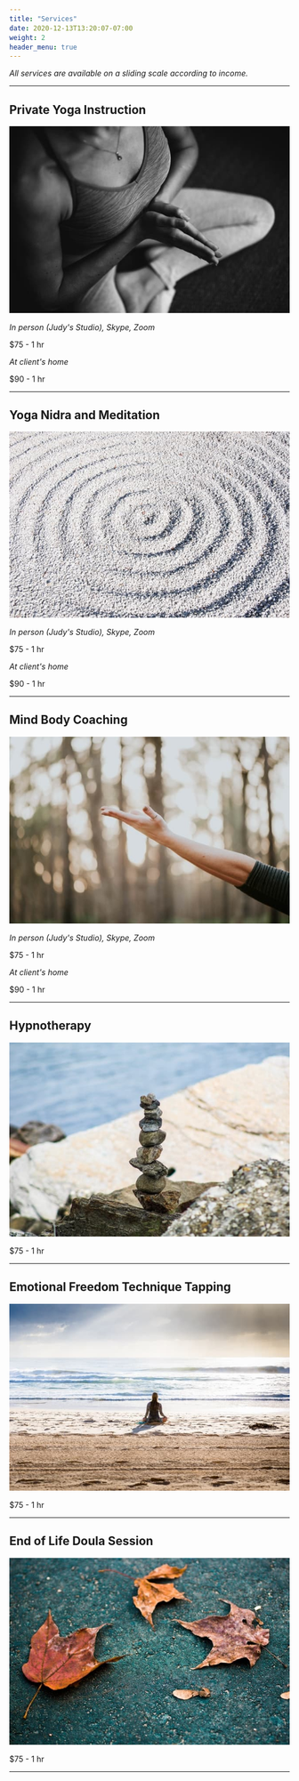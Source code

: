 ```yaml
---
title: "Services"
date: 2020-12-13T13:20:07-07:00
weight: 2
header_menu: true
---
```


_All services are available on a sliding scale according to income._

---

## Private Yoga Instruction 

![Photo by <a href="https://unsplash.com/@conscious_design?utm_source=unsplash&amp;utm_medium=referral&amp;utm_content=creditCopyText">Conscious Design</a> on <a href="https://unsplash.com/s/photos/yoga?utm_source=unsplash&amp;utm_medium=referral&amp;utm_content=creditCopyText">Unsplash</a>](images/yoga.jpg)


_In person (Judy's Studio), Skype, Zoom_

$75 - 1 hr 

_At client's home_

$90 - 1 hr 

---

## Yoga Nidra and Meditation

![Photo by <a href="https://unsplash.com/@fabriziochiagano?utm_source=unsplash&amp;utm_medium=referral&amp;utm_content=creditCopyText">Fabrizio Chiagano</a> on <a href="https://unsplash.com/collections/9556365/zen?utm_source=unsplash&amp;utm_medium=referral&amp;utm_content=creditCopyText">Unsplash</a>](images/mediation.jpg)

_In person (Judy's Studio), Skype, Zoom_

$75 - 1 hr 

_At client's home_

$90 - 1 hr 

---

## Mind Body Coaching

![Photo by <a href="https://unsplash.com/@missnjc?utm_source=unsplash&amp;utm_medium=referral&amp;utm_content=creditCopyText">Natalie Grainger</a> on <a href="https://unsplash.com/s/photos/wellness?utm_source=unsplash&amp;utm_medium=referral&amp;utm_content=creditCopyText">Unsplash</a>](images/therapy.jpg)


_In person (Judy's Studio), Skype, Zoom_

$75 - 1 hr 

_At client's home_

$90 - 1 hr 



---

## Hypnotherapy 

![Nice picture to make you pay me ;-)](images/hypno.jpg)

$75 - 1 hr 


---

## Emotional Freedom Technique Tapping 

![Photo by <a href="https://unsplash.com/@simonrae?utm_source=unsplash&amp;utm_medium=referral&amp;utm_content=creditCopyText">Simon Rae</a> on <a href="https://unsplash.com/s/photos/yoga?utm_source=unsplash&amp;utm_medium=referral&amp;utm_content=creditCopyText">Unsplash</a>](images/tapping.jpg)


$75 - 1 hr


---

## End of Life Doula Session

![Photo by <a href="https://unsplash.com/@lime517?utm_source=unsplash&amp;utm_medium=referral&amp;utm_content=creditCopyText">Joseph Greve</a> on <a href="https://unsplash.com/s/photos/death?utm_source=unsplash&amp;utm_medium=referral&amp;utm_content=creditCopyText">Unsplash</a>](images/end-of-life.jpg)

$75 - 1 hr 


---


